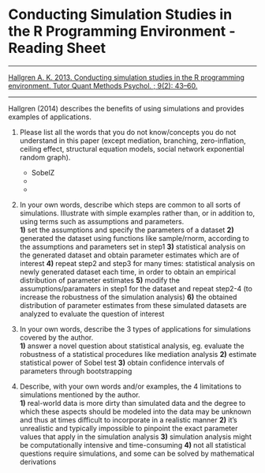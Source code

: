 # Conducting Simulation Studies in the R Programming Environment - Reading Sheet

***
[Hallgren A. K. 2013. Conducting simulation studies in the R programming environment. Tutor Quant Methods Psychol. ; 9(2): 43–60.](https://doi.org/10.20982/tqmp.09.2.p043) 

***

Hallgren (2014) describes the benefits of using simulations and provides examples of applications.

1)	Please list all the words that you do not know/concepts you do not understand in this paper (except mediation, branching, zero-inflation, ceiling effect, structural equation models, social network exponential random graph).  
    *  SobelZ
    *  
    *  

2) In your own words, describe which steps are common to all sorts of simulations. Illustrate with simple examples rather than, or in addition to, using terms such as assumptions and parameters.    
**1)**   set the assumptions and specify the parameters of a dataset
**2)**   generated the dataset using functions like sample/rnorm, according to the assumptions and parameters set in step1 
**3)**   statistical analysis on the generated dataset and obtain parameter estimates which are of interest
**4)**   repeat step2 and step3 for many times: statistical analysis on newly generated dataset each time, in order to obtain an empirical distribution of parameter estimates
**5)**   modify the assumptions/paramaters in step1 for the dataset and repeat step2-4 (to increase the robustness of the simulation analysis)
**6)**   the obtained distribution of parameter estimates from these simulated datasets are analyzed to evaluate the question of interest



3)	In your own words, describe the 3 types of applications for simulations covered by the author.  
**1)**   answer a novel question about statistical analysis, eg. evaluate the robustness of a statistical procedures like mediation analysis
**2)**   estimate statistical power of Sobel test
**3)**   obtain confidence intervals of parameters through bootstrapping

4)	Describe, with your own words and/or examples, the 4 limitations to simulations mentioned by the author.  
**1)**   real-world data is more dirty than simulated data and the degree to which these aspects should be modeled into the data may be unknown and thus at times difficult to incorporate in a realistic manner
**2)**   it’s unrealistic and typically impossible to pinpoint the exact parameter values that apply in the simulation analysis 
**3)**   simulation analysis might be computationally intensive and time-consuming 
**4)**   not all statistical questions require simulations, and some can be solved by mathematical derivations
